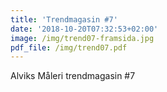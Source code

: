 ```yaml
---
title: 'Trendmagasin #7'
date: '2018-10-20T07:32:53+02:00'
image: /img/trend07-framsida.jpg
pdf_file: /img/trend07.pdf
---
```

Alviks Måleri trendmagasin #7
